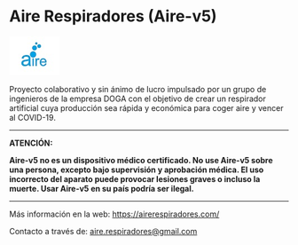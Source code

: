 # Aire Respiradores (Aire-v5)
![logo aire](imagen-perfil-rrss-mini.jpg?raw=true "") 

Proyecto colaborativo y sin ánimo de lucro impulsado por un grupo de ingenieros de la empresa DOGA con el objetivo de crear un respirador artificial cuya producción sea rápida y económica para coger aire y vencer al COVID-19.
___________________________________________________________________________________________________________________________________________
**ATENCIÓN:**

**Aire-v5 no es un dispositivo médico certificado. No use Aire-v5 sobre una persona, excepto bajo supervisión y aprobación médica. El uso incorrecto del aparato puede provocar lesiones graves o incluso la muerte. Usar Aire-v5 en su país podría ser ilegal.**
___________________________________________________________________________________________________________________________________________
Más información en la web: https://airerespiradores.com/

Contacto a través de: aire.respiradores@gmail.com
